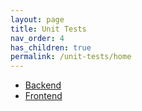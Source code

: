 ```yaml
---
layout: page
title: Unit Tests
nav_order: 4
has_children: true
permalink: /unit-tests/home
---
```



- [Backend](backend)
- [Frontend](frontend)

